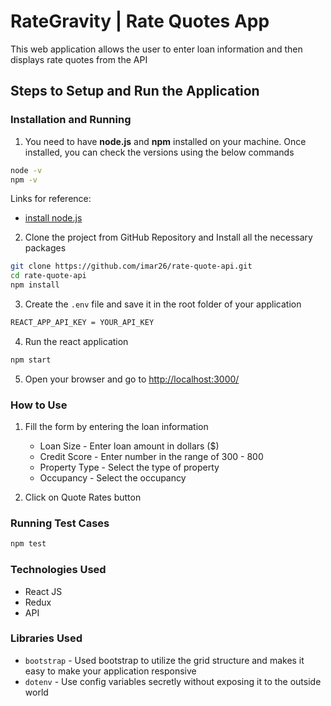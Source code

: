 # RateGravity | Rate Quotes App

This web application allows the user to enter loan information and then displays rate quotes from the API

## Steps to Setup and Run the Application

### Installation and Running
1. You need to have **node.js** and **npm** installed on your machine. Once installed, you can check the versions using the below commands

```sh
node -v
npm -v
```
Links for reference:
* [install node.js](https://nodejs.org/en/download/)

2. Clone the project from GitHub Repository and Install all the necessary packages

```sh
git clone https://github.com/imar26/rate-quote-api.git
cd rate-quote-api
npm install
```

3. Create the `.env` file and save it in the root folder of your application

```sh
REACT_APP_API_KEY = YOUR_API_KEY
```

4. Run the react application

```sh
npm start
```

5. Open your browser and go to [http://localhost:3000/](http://localhost:3000/)

### How to Use
1. Fill the form by entering the loan information

    * Loan Size - Enter loan amount in dollars ($)
    * Credit Score - Enter number in the range of 300 - 800
    * Property Type - Select the type of property
    * Occupancy - Select the occupancy

2. Click on Quote Rates button

### Running Test Cases

```sh
npm test
```

### Technologies Used

* React JS
* Redux
* API

### Libraries Used

* `bootstrap` - Used bootstrap to utilize the grid structure and makes it easy to make your application responsive
* `dotenv` - Use config variables secretly without exposing it to the outside world